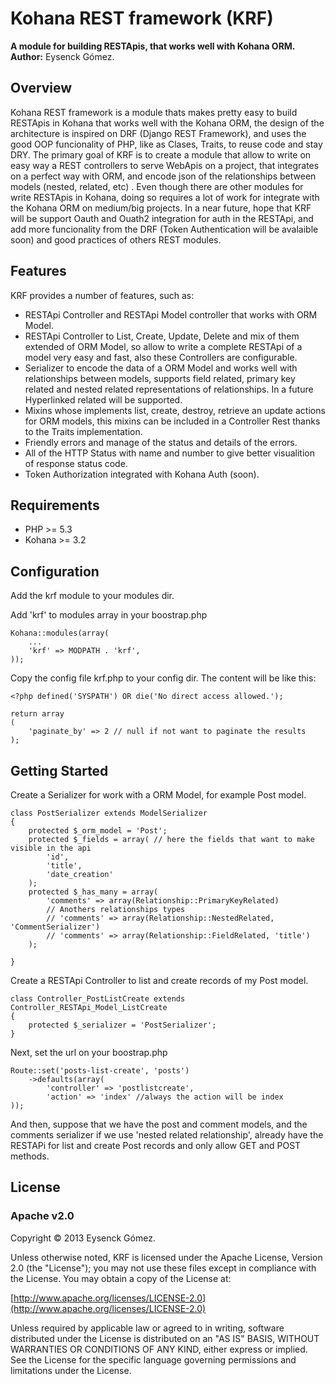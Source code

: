 # Kohana REST framework (KRF)

**A module for building RESTApis, that works well with Kohana ORM.**
**Author:** Eysenck Gómez.

## Overview

Kohana REST framework is a module thats makes pretty easy to build RESTApis in Kohana that works well with the Kohana ORM, the design of the architecture is inspired on DRF (Django REST Framework), and uses the good OOP funcionality of PHP, like as Clases, Traits, to reuse code and stay DRY. The primary goal of KRF is to create a module that allow to write on easy way a REST controllers to serve WebApis on a project, that integrates on a perfect way with ORM, and encode json of the relationships between models (nested, related, etc) . Even though there are other modules for write RESTApis in Kohana, doing so requires a lot of work for integrate with the Kohana ORM on medium/big projects. In a near future, hope that KRF will be support Oauth and Ouath2 integration for auth in the RESTApi, and add more funcionality from the DRF (Token Authentication will be avalaible soon) and good practices of others REST modules.

## Features

KRF provides a number of features, such as:

* RESTApi Controller and RESTApi Model controller that works with ORM Model.
* RESTApi Controller to List, Create, Update, Delete and mix of them extended of ORM Model, so allow to write a complete RESTApi of a model very easy and fast, also these Controllers are configurable.
* Serializer to encode the data of a ORM Model and works well with relationships between models, supports field related, primary key related and nested related representations of relationships. In a future Hyperlinked related will be supported.
* Mixins whose implements list, create, destroy, retrieve an update actions for ORM models, this mixins can be included in a Controller Rest thanks to the Traits implementation.
* Friendly errors and manage of the status and details of the errors.
* All of the HTTP Status with name and number to give better visualition of response status code.
* Token Authorization integrated with Kohana Auth (soon).

## Requirements

* PHP >= 5.3
* Kohana >= 3.2

## Configuration

Add the krf module to your modules dir.

Add 'krf' to modules array in your boostrap.php

	Kohana::modules(array(
		...
		'krf' => MODPATH . 'krf',
	));

Copy the config file krf.php to your config dir. The content will be like this:

	<?php defined('SYSPATH') OR die('No direct access allowed.');

	return array
	(
		'paginate_by' => 2 // null if not want to paginate the results
	);
	
## Getting Started

Create a Serializer for work with a ORM Model, for example Post model.

	class PostSerializer extends ModelSerializer
	{
		protected $_orm_model = 'Post';
		protected $_fields = array( // here the fields that want to make visible in the api
			'id',
			'title',
			'date_creation'
		);
		protected $_has_many = array(
			'comments' => array(Relationship::PrimaryKeyRelated)
			// Anothers relationships types
			// 'comments' => array(Relationship::NestedRelated, 'CommentSerializer')
			// 'comments' => array(Relationship::FieldRelated, 'title')
		);

	}

Create a RESTApi Controller to list and create records of my Post model.

	class Controller_PostListCreate extends Controller_RESTApi_Model_ListCreate
	{
		protected $_serializer = 'PostSerializer';
	}

Next, set the url on your boostrap.php

	Route::set('posts-list-create', 'posts')
		->defaults(array(
			'controller' => 'postlistcreate',
			'action' => 'index' //always the action will be index
	));

And then, suppose that we have the post and comment models, and the comments serializer if we use 'nested related relationship', already have the RESTAPi for list and create Post records and only allow GET and POST methods.

## License

### Apache v2.0

Copyright © 2013 Eysenck Gómez.

Unless otherwise noted, KRF is licensed under the Apache License, Version 2.0 (the "License"); you may not use these files except in
compliance with the License. You may obtain a copy of the License at:

[http://www.apache.org/licenses/LICENSE-2.0](http://www.apache.org/licenses/LICENSE-2.0)

Unless required by applicable law or agreed to in writing, software distributed under the License is distributed on an "AS IS" BASIS,
WITHOUT WARRANTIES OR CONDITIONS OF ANY KIND, either express or implied. See the License for the specific language governing permissions
and limitations under the License.
